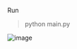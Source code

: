 Run
> python main.py

![image](https://github.com/kaligu/Python_Tkinter_GUI_Test/assets/101045808/ba192717-4504-4a5f-b31d-58d2f1ba2eb4)
